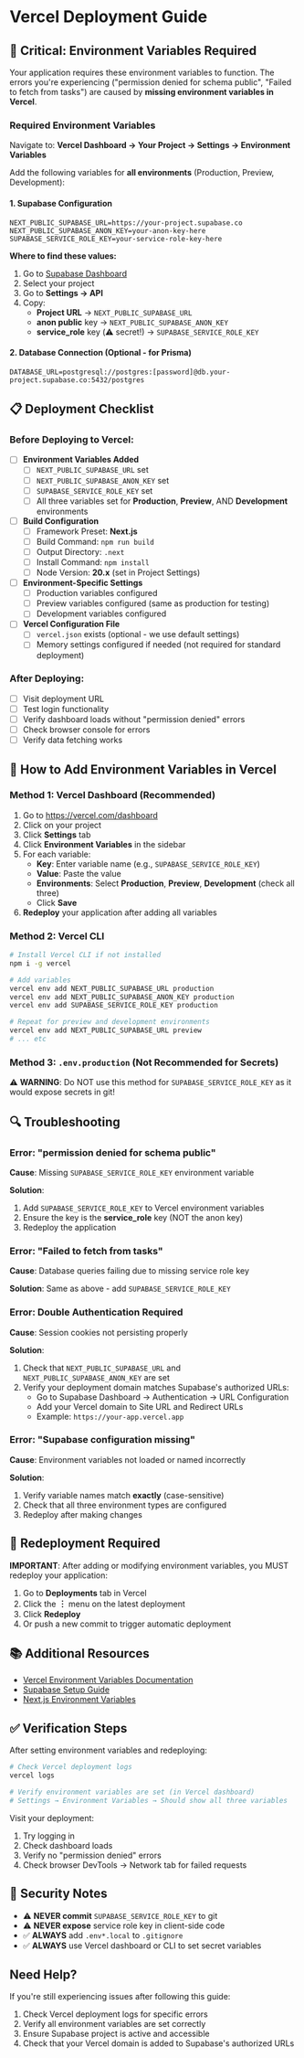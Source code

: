 # Vercel Deployment Guide

## 🚨 Critical: Environment Variables Required

Your application requires these environment variables to function. The errors you're experiencing ("permission denied for schema public", "Failed to fetch from tasks") are caused by **missing environment variables in Vercel**.

### Required Environment Variables

Navigate to: **Vercel Dashboard → Your Project → Settings → Environment Variables**

Add the following variables for **all environments** (Production, Preview, Development):

#### 1. Supabase Configuration

```
NEXT_PUBLIC_SUPABASE_URL=https://your-project.supabase.co
NEXT_PUBLIC_SUPABASE_ANON_KEY=your-anon-key-here
SUPABASE_SERVICE_ROLE_KEY=your-service-role-key-here
```

**Where to find these values:**
1. Go to [Supabase Dashboard](https://supabase.com/dashboard)
2. Select your project
3. Go to **Settings → API**
4. Copy:
   - **Project URL** → `NEXT_PUBLIC_SUPABASE_URL`
   - **anon public** key → `NEXT_PUBLIC_SUPABASE_ANON_KEY`
   - **service_role** key (⚠️ secret!) → `SUPABASE_SERVICE_ROLE_KEY`

#### 2. Database Connection (Optional - for Prisma)

```
DATABASE_URL=postgresql://postgres:[password]@db.your-project.supabase.co:5432/postgres
```

## 📋 Deployment Checklist

### Before Deploying to Vercel:

- [ ] **Environment Variables Added**
  - [ ] `NEXT_PUBLIC_SUPABASE_URL` set
  - [ ] `NEXT_PUBLIC_SUPABASE_ANON_KEY` set
  - [ ] `SUPABASE_SERVICE_ROLE_KEY` set
  - [ ] All three variables set for **Production**, **Preview**, AND **Development** environments

- [ ] **Build Configuration**
  - [ ] Framework Preset: **Next.js**
  - [ ] Build Command: `npm run build`
  - [ ] Output Directory: `.next`
  - [ ] Install Command: `npm install`
  - [ ] Node Version: **20.x** (set in Project Settings)

- [ ] **Environment-Specific Settings**
  - [ ] Production variables configured
  - [ ] Preview variables configured (same as production for testing)
  - [ ] Development variables configured

- [ ] **Vercel Configuration File**
  - [ ] `vercel.json` exists (optional - we use default settings)
  - [ ] Memory settings configured if needed (not required for standard deployment)

### After Deploying:

- [ ] Visit deployment URL
- [ ] Test login functionality
- [ ] Verify dashboard loads without "permission denied" errors
- [ ] Check browser console for errors
- [ ] Verify data fetching works

## 🔧 How to Add Environment Variables in Vercel

### Method 1: Vercel Dashboard (Recommended)

1. Go to https://vercel.com/dashboard
2. Click on your project
3. Click **Settings** tab
4. Click **Environment Variables** in the sidebar
5. For each variable:
   - **Key**: Enter variable name (e.g., `SUPABASE_SERVICE_ROLE_KEY`)
   - **Value**: Paste the value
   - **Environments**: Select **Production**, **Preview**, **Development** (check all three)
   - Click **Save**
6. **Redeploy** your application after adding all variables

### Method 2: Vercel CLI

```bash
# Install Vercel CLI if not installed
npm i -g vercel

# Add variables
vercel env add NEXT_PUBLIC_SUPABASE_URL production
vercel env add NEXT_PUBLIC_SUPABASE_ANON_KEY production
vercel env add SUPABASE_SERVICE_ROLE_KEY production

# Repeat for preview and development environments
vercel env add NEXT_PUBLIC_SUPABASE_URL preview
# ... etc
```

### Method 3: `.env.production` (Not Recommended for Secrets)

⚠️ **WARNING**: Do NOT use this method for `SUPABASE_SERVICE_ROLE_KEY` as it would expose secrets in git!

## 🔍 Troubleshooting

### Error: "permission denied for schema public"

**Cause**: Missing `SUPABASE_SERVICE_ROLE_KEY` environment variable

**Solution**:
1. Add `SUPABASE_SERVICE_ROLE_KEY` to Vercel environment variables
2. Ensure the key is the **service_role** key (NOT the anon key)
3. Redeploy the application

### Error: "Failed to fetch from tasks"

**Cause**: Database queries failing due to missing service role key

**Solution**: Same as above - add `SUPABASE_SERVICE_ROLE_KEY`

### Error: Double Authentication Required

**Cause**: Session cookies not persisting properly

**Solution**:
1. Check that `NEXT_PUBLIC_SUPABASE_URL` and `NEXT_PUBLIC_SUPABASE_ANON_KEY` are set
2. Verify your deployment domain matches Supabase's authorized URLs:
   - Go to Supabase Dashboard → Authentication → URL Configuration
   - Add your Vercel domain to Site URL and Redirect URLs
   - Example: `https://your-app.vercel.app`

### Error: "Supabase configuration missing"

**Cause**: Environment variables not loaded or named incorrectly

**Solution**:
1. Verify variable names match **exactly** (case-sensitive)
2. Check that all three environment types are configured
3. Redeploy after making changes

## 🔄 Redeployment Required

**IMPORTANT**: After adding or modifying environment variables, you MUST redeploy your application:

1. Go to **Deployments** tab in Vercel
2. Click the **︙** menu on the latest deployment
3. Click **Redeploy**
4. Or push a new commit to trigger automatic deployment

## 📚 Additional Resources

- [Vercel Environment Variables Documentation](https://vercel.com/docs/environment-variables)
- [Supabase Setup Guide](https://supabase.com/docs/guides/getting-started)
- [Next.js Environment Variables](https://nextjs.org/docs/app/building-your-application/configuring/environment-variables)

## ✅ Verification Steps

After setting environment variables and redeploying:

```bash
# Check Vercel deployment logs
vercel logs

# Verify environment variables are set (in Vercel dashboard)
# Settings → Environment Variables → Should show all three variables
```

Visit your deployment:
1. Try logging in
2. Check dashboard loads
3. Verify no "permission denied" errors
4. Check browser DevTools → Network tab for failed requests

## 🔐 Security Notes

- ⚠️ **NEVER commit** `SUPABASE_SERVICE_ROLE_KEY` to git
- ⚠️ **NEVER expose** service role key in client-side code
- ✅ **ALWAYS** add `.env*.local` to `.gitignore`
- ✅ **ALWAYS** use Vercel dashboard or CLI to set secret variables

## Need Help?

If you're still experiencing issues after following this guide:
1. Check Vercel deployment logs for specific errors
2. Verify all environment variables are set correctly
3. Ensure Supabase project is active and accessible
4. Check that your Vercel domain is added to Supabase's authorized URLs
